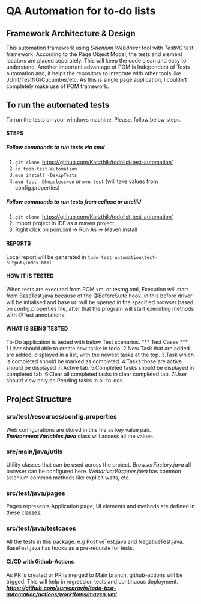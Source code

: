 # QA Automation for to-do lists

## Framework Architecture & Design
This automation framework using *Selenium Webdriver* tool with *TestNG* test framework. 
According to the Page Object Model, the tests and element locators are placed separately. This will keep the code clean and easy to understand.
Another important advantage of POM is Independent of Tests automation and, it helps the repository to integrate with other tools like JUnit/TestNG/Cucumber/etc.
As this is single page application, I couldn't completely make use of POM framework.

## To run the automated tests
To run the tests on your windows machine. Please, follow below steps.

#### STEPS
##### Follow commands to run tests via cmd
1. `git clone `https://github.com/Karzthik/todolist-test-automation`
2. `cd todo-test-automation`
3. `mvn install -DskipTests`
4. `mvn test -Dheadless=on` or `mvn test` (will take values from config.properties)

##### Follow commands to run tests from eclipse or intelliJ
1. `git clone `https://github.com/Karzthik/todolist-test-automation`
2. Import project in IDE as a maven project
3. Right click on pom.xml -> Run As -> Maven install


#### REPORTS
Local report will be generated in `todo-test-automation\test-output\index.html`

#### HOW IT IS TESTED
When tests are executed from POM.xml or testng.xml, Execution will start from BaseTest.java because of the @BeforeSuite hook. 
in this before driver will be intialised and base url will be opened in the specified browser based on config.properties file, after that the program will start executing methods with @Test annotations.

#### WHAT IS BEING TESTED
To-Do application is tested with below Test scenarios. 
*** Test Cases ***
1.User should able to create new tasks in todo.
2.New Task that are added are added, displayed in a list, with the newest tasks at the top.
3.Task which is completed should be marked as completed.
4.Tasks those are active should be displayed in Active tab.
5.Completed tasks should be displayed in completed tab.
6.Clear all completed tasks in clear completed tab.
7.User should view only on Pending tasks in all to-dos.

## Project Structure

### src/test/resources/config.properties
Web configurations are stored in this file as key value pair. _**EnvironmentVariables.java**_ class will access all the values.

### src/main/java/utils
Utility classes that can be used across the project. *BrowserFactory.java* all browser can be configured here. *WebdriverWrapper.java* has common selenium common methods like explicit waits, etc.

### src/test/java/pages
Pages represents Application page, UI elements and methods are defined in these classes.

### src/test/java/testcases
All the tests in this package. e.g PostiveTest.java and NegativeTest.java.
BaseTest.java has hooks as a pre-requiste for tests.

#### CI/CD with Github-Actions
As PR is created or PR is merged to Main branch, github-actions will be trigged. This will help in regression tests and continuous deployment.
_**https://github.com/survepravin/todo-test-automation/actions/workflows/maven.yml**_
